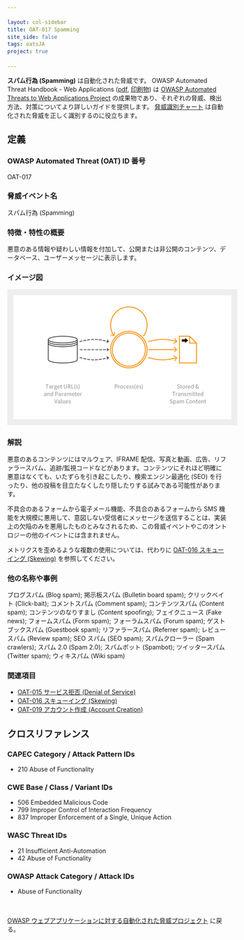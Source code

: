 ```yaml
---

layout: col-sidebar
title: OAT-017 Spamming
site_side: false
tags: oatsJA
project: true

---
```


**スパム行為 (Spamming)** は自動化された脅威です。 OWASP Automated Threat Handbook - Web Applications ([pdf](https://github.com/OWASP/www-project-automated-threats-to-web-applications/tree/master/assets/files/EN), [印刷物](http://www.lulu.com/shop/owasp-foundation/automated-threat-handbook/paperback/product-23540699.html)) は [OWASP Automated Threats to Web Applications Project](../../../) の成果物であり、それぞれの脅威、検出方法、対策についてより詳しいガイドを提供します。 [脅威識別チャート](https://www.owasp.org/www-project-automated-threats-to-web-applications/assets/files/oat-ontology-decision-chart.pdf) は自動化された脅威を正しく識別するのに役立ちます。

## 定義
### OWASP Automated Threat (OAT) ID 番号
OAT-017

### 脅威イベント名
スパム行為 (Spamming)

### 特徴・特性の概要
悪意のある情報や疑わしい情報を付加して、公開または非公開のコンテンツ、データベース、ユーザーメッセージに表示します。

### イメージ図
<img alt="Indicative diagram for OAT-017" src="images/500px-OAT-017_Spamming.png" style="background-color:#eeeeee;padding:1em;">

### 解説
悪意のあるコンテンツにはマルウェア、IFRAME 配信、写真と動画、広告、リファラースパム、追跡/監視コードなどがあります。コンテンツにそれほど明確に悪意はなくても、いたずらを引き起こしたり、検索エンジン最適化 (SEO) を行ったり、他の投稿を目立たなくしたり隠したりする試みである可能性があります。

不具合のあるフォームから電子メール機能、不具合のあるフォームから SMS 機能を大規模に悪用して、意図しない受信者にメッセージを送信することは、実装上の欠陥のみを悪用したものとみなされるため、この脅威イベントやこのオントロジーの他のイベントには含まれません。

メトリクスを歪めるような複数の使用については、代わりに [OAT-016 スキューイング (Skewing)](OAT-016_Skewing.md) を参照してください。

### 他の名称や事例
ブログスパム (Blog spam); 掲示板スパム (Bulletin board spam); クリックベイト (Click-bait); コメントスパム (Comment spam); コンテンツスパム (Content spam); コンテンツのなりすまし (Content spoofing); フェイクニュース (Fake news); フォームスパム (Form spam); フォーラムスパム (Forum spam); ゲストブックスパム (Guestbook spam); リファラースパム (Referrer spam); レビュースパム (Review spam); SEO スパム (SEO spam); スパムクローラー (Spam crawlers); スパム 2.0 (Spam 2.0); スパムボット (Spambot); ツイッタースパム (Twitter spam); ウィキスパム (Wiki spam)

### 関連項目
* [OAT-015 サービス拒否 (Denial of Service)](OAT-015_Denial_of_Service.md)
* [OAT-016 スキューイング (Skewing)](OAT-016_Skewing.md)
* [OAT-019 アカウント作成 (Account Creation)](OAT-019_Account_Creation.md)

## クロスリファレンス
### CAPEC Category / Attack Pattern IDs
* 210 Abuse of Functionality

### CWE Base / Class / Variant IDs
* 506 Embedded Malicious Code
* 799 Improper Control of Interaction Frequency
* 837 Improper Enforcement of a Single, Unique Action

### WASC Threat IDs
* 21 Insufficient Anti-Automation
* 42 Abuse of Functionality

### OWASP Attack Category / Attack IDs
* Abuse of Functionality

<br/><br/>[OWASP ウェブアプリケーションに対する自動化された脅威プロジェクト](../../../) に戻る。<br/><br/>
